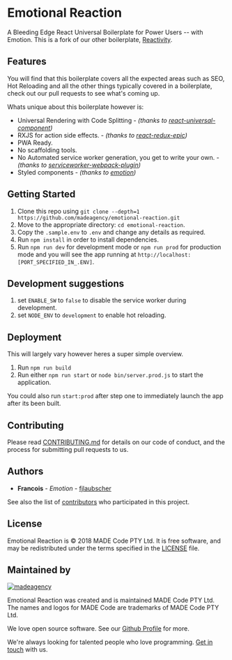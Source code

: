 # Emotional Reaction

A Bleeding Edge React Universal Boilerplate for Power Users -- with Emotion.
This is a fork of our other boilerplate, [Reactivity](https://github.com/madeagency/emotional-reaction.git).

## Features

You will find that this boilerplate covers all the expected areas such as SEO, Hot Reloading and all the other things typically covered in a boilerplate, check out our pull requests to see what's coming up.

Whats unique about this boilerplate however is:

- Universal Rendering with Code Splitting - *(thanks to [react-universal-component](https://github.com/faceyspacey/react-universal-component))*
- RXJS for action side effects. - *(thanks to [react-redux-epic](https://github.com/BerkeleyTrue/react-redux-epic))*
- PWA Ready.
- No scaffolding tools.
- No Automated service worker generation, you get to write your own. - *(thanks to [serviceworker-webpack-plugin](https://github.com/oliviertassinari/serviceworker-webpack-plugin))*
- Styled components - *(thanks to [emotion](https://github.com/emotion-js/emotion))*

## Getting Started

1. Clone this repo using `git clone --depth=1 https://github.com/madeagency/emotional-reaction.git`
2. Move to the appropriate directory: `cd emotional-reaction`.
3. Copy the `.sample.env` to `.env` and change any details as required.
4. Run `npm install` in order to install dependencies.
5. Run `npm run dev` for development mode or `npm run prod` for production mode and you will see the app running at `http://localhost:[PORT_SPECIFIED_IN_.ENV]`.

## Development suggestions

1. set `ENABLE_SW` to `false` to disable the service worker during development.
2. set `NODE_ENV` to `development` to enable hot reloading.

## Deployment

This will largely vary however heres a super simple overview.

1. Run `npm run build`
2. Run either `npm run start` or `node bin/server.prod.js` to start the application.

You could also run `start:prod` after step one to immediately launch the app after its been built.

## Contributing

Please read [CONTRIBUTING.md](CONTRIBUTING.md) for details on our code of conduct, and the process for submitting pull requests to us.

## Authors

* **Francois** - *Emotion* - [fjlaubscher](https://github.com/fjlaubscher)

See also the list of [contributors](https://github.com/madeagency/emotional-reaction/graphs/contributors) who participated in this project.

License
-------

Emotional Reaction is © 2018 MADE Code PTY Ltd.
It is free software, and may be redistributed under the terms specified in the [LICENSE] file.

[LICENSE]: LICENSE

Maintained by
----------------

[![madeagency](https://www.madecode.co.za/logo.png)](https://www.made.co.za?utm_source=github)

Emotional Reaction was created and is maintained MADE Code PTY Ltd.
The names and logos for MADE Code are trademarks of MADE Code PTY Ltd.

We love open source software. See our [Github Profile](https://github.com/madeagency) for more.

We're always looking for talented people who love programming. [Get in touch] with us.

[Get in touch]: https://www.madecode.co.za?utm_source=github
